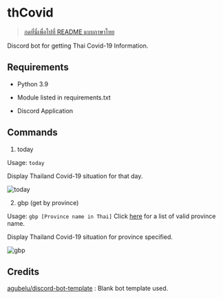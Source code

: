 # thCovid

>[กดที่นี่เพื่อไปที่ README แบบภาษาไทย](https://github.com/gxjakkap/thcovid/blob/main/additional-md/README-TH.md)

Discord bot for getting Thai Covid-19 Information.

## Requirements

- Python 3.9

- Module listed in requirements.txt

- Discord Application

## Commands

1. today

Usage: `today`

Display Thailand Covid-19 situation for that day.

![today](https://i.ibb.co/WB4Lmd2/Screenshot-123.png)

2. gbp (get by province)

Usage: `gbp [Province name in Thai]` Click [here](https://www.govesite.com/uploads/20150616220039Pp9UPrr/20180720112427_3_hDHa8tk.pdf) for a list of valid province name.

Display Thailand Covid-19 situation for province specified.

![gbp](https://i.ibb.co/6YtYmkv/Screenshot-124.png)

## Credits

[agubelu/discord-bot-template](https://github.com/agubelu/discord-bot-template) : Blank bot template used.